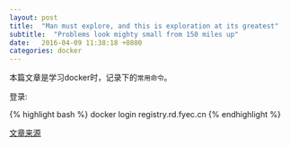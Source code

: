 ```yaml
---
layout: post
title:  "Man must explore, and this is exploration at its greatest"
subtitle:  "Problems look mighty small from 150 miles up"
date:   2016-04-09 11:38:18 +0800
categories: docker
---
```

本篇文章是学习docker时，记录下的`常用命令`。

登录:

{% highlight bash %}
docker login registry.rd.fyec.cn
{% endhighlight %}

[文章来源][source-url]

[source-url]: https://www.evernote.com/shard/s646/sh/b37d2247-f265-4ade-85b0-2c02ffbd67d7/07e9e0b60b3c7c501137fe0ea3a6360a
